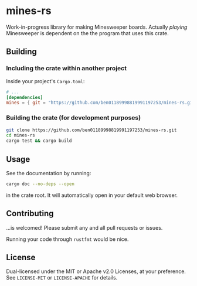 # mines-rs

Work-in-progress library for making Minesweeper boards. Actually
*playing* Minesweeper is dependent on the the program that uses this
crate.

## Building

### Including the crate within another project

Inside your project's `Cargo.toml`:

```toml
# ...
[dependencies]
mines = { git = "https://github.com/ben01189998819991197253/mines-rs.git" }
```

### Building the crate (for development purposes)

```bash
git clone https://github.com/ben01189998819991197253/mines-rs.git
cd mines-rs
cargo test && cargo build
```

## Usage

See the documentation by running:

```bash
cargo doc --no-deps --open
```

in the crate root. It will automatically open in your default web
browser.

## Contributing

...is welcomed! Please submit any and all pull requests or issues.

Running your code through `rustfmt` would be nice.

## License

Dual-licensed under the MIT or Apache v2.0 Licenses, at your
preference. See `LICENSE-MIT` or `LICENSE-APACHE` for details.

